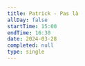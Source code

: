 ```yaml
---
title: Patrick - Pas là
allDay: false
startTime: 15:00
endTime: 16:30
date: 2024-03-28
completed: null
type: single
---
```

